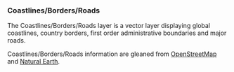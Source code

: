 ### Coastlines/Borders/Roads
The Coastlines/Borders/Roads layer is a vector layer displaying global coastlines, country borders, first order administrative boundaries and major roads.

Coastlines/Borders/Roads information are gleaned from [OpenStreetMap](https://www.openstreetmap.org/copyright) and [Natural Earth](http://www.naturalearthdata.com/).
